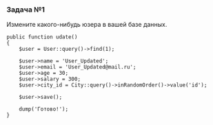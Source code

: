 ### Задача №1

Измените какого-нибудь юзера в вашей базе данных.

    public function udate()
    {
        $user = User::query()->find(1);

        $user->name = 'User_Updated';
        $user->email = 'User_Updated@mail.ru';
        $user->age = 30;
        $user->salary = 300;
        $user->city_id = City::query()->inRandomOrder()->value('id');

        $user->save();

        dump('Готово!');
    }